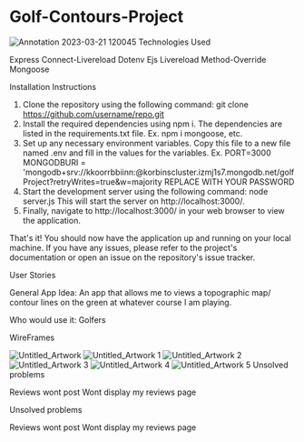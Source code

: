 # Golf-Contours-Project
![Annotation 2023-03-21 120045](https://user-images.githubusercontent.com/124331593/226730387-f3796b04-0b9f-442f-a8d1-8e1f0f6e0ebd.jpg)
Technologies Used
<!--------------------------------------->
Express 
Connect-Livereload
Dotenv
Ejs
Livereload
Method-Override
Mongoose

Installation Instructions
<!--------------------------------------->
1. Clone the repository using the following command:
        git clone https://github.com/username/repo.git
2. Install the required dependencies using npm i. The dependencies are listed in the requirements.txt file. 
        Ex. npm i mongoose, etc. 
3. Set up any necessary environment variables. Copy this file to a new file named .env and fill in the values for the variables.
        Ex. PORT=3000
            MONGODBURI = 'mongodb+srv://kkoorrbbiinn:<password>@korbinscluster.izmj1s7.mongodb.net/golfProject?retryWrites=true&w=majority
        REPLACE <password> WITH YOUR PASSWORD
4. Start the development server using the following command:
        node server.js
      This will start the server on http://localhost:3000/.
5. Finally, navigate to http://localhost:3000/ in your web browser to   view the application.
    
That's it! You should now have the application up and running on your local machine. If you have any issues, please refer to the project's documentation or open an issue on the repository's issue tracker.

User Stories
<!--------------------------------------->
General App Idea: An app that allows me to views a topographic 
map/ contour lines on the green at whatever course I am playing.

Who would use it: Golfers
    
WireFrames
<!--------------------------------------->
![Untitled_Artwork](https://user-images.githubusercontent.com/124331593/226730495-52dcf88f-13f0-473f-aa78-a6e630a57861.jpg)
![Untitled_Artwork 1](https://user-images.githubusercontent.com/124331593/226730515-1b5b8358-430d-4ffb-84b8-467932d805b4.jpg)
![Untitled_Artwork 2](https://user-images.githubusercontent.com/124331593/226730526-97c5d97b-272e-40d2-b086-20171694774f.jpg)
![Untitled_Artwork 3](https://user-images.githubusercontent.com/124331593/226730533-b71386f8-0d92-440b-91b9-91e457a5c170.jpg)
![Untitled_Artwork 4](https://user-images.githubusercontent.com/124331593/226730548-10469af6-7422-473a-b0a4-5a0251a24e23.jpg)
![Untitled_Artwork 5](https://user-images.githubusercontent.com/124331593/226730555-0dfa1b66-63ad-47a4-9b87-a5d7132f02bb.jpg)
Unsolved problems
<!--------------------------------------->
Reviews wont post
Wont display my reviews page


Unsolved problems
<!--------------------------------------->
Reviews wont post
Wont display my reviews page
